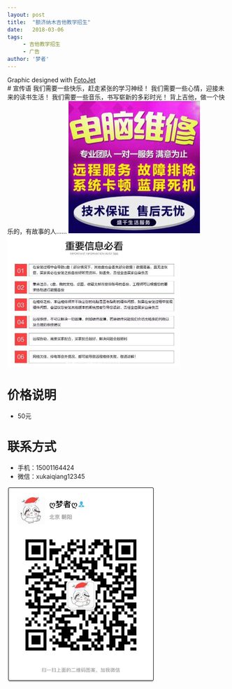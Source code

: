 ```yaml
---
layout: post
title:  "额济纳木吉他教学招生"
date:   2018-03-06
tags:
     - 吉他教学招生
     - 广告
author: '梦者'
---
```

<div>Graphic designed with <a href="https://www.fotojet.com/cn/">FotoJet</a></div>
# 宣传语
我们需要一些快乐，赶走紧张的学习神经！
我们需要一些心情，迎接未来的读书生活！
我们需要一些音乐，书写崭新的多彩时光！
背上吉他，做一个快乐的，有故事的人……
<img src="/img/diannao.jpeg" class="img-thumbnail" style="zoom:50%" />

<img src="/img/weixiu.jpeg" class="img-thumbnail" style="zoom:50%" />

# 价格说明

* 50元

# 联系方式
 
 * 手机：15001164424
 * 微信：xukaiqiang12345
 <img src="/img/weixin.jpeg" class="img-thumbnail" style="zoom:50%" />

 